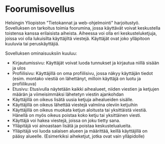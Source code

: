 # Foorumisovellus

Helsingin Yliopiston "Tietokannat ja web-ohjelmointi" harjoitustyö. Sovelluksen on tarkoitus toimia foorumina, jossa käyttävät voivat keskustella toistensa kanssa erilaisista aiheista. Aiheessa voi olla eri keskusteluketjuja, joissa voi olla lukuisilta käyttäjiltä viestejä. Käyttäjät ovat joko ylläpitoon kuuluvia tai peruskäyttäjiä.

Sovelluksen ominaisuuksiin kuuluu:
* Kirjautumissivu: Käyttäjät voivat luoda tunnukset ja kirjautua niillä sisään ja ulos
* Profiilisivu: Käyttäjillä on oma profiilisivu, jossa näkyy käyttäjän tiedot (esim. montako viestiä on lähettänyt, milloin käyttäjä on luotu ja profiilikuva)
* Etusivu: Etusivulla näytetään kaikki aihealueet, niiden viestien ja ketjujen määrän ja viimeisimmäksi lähetetyn viestin ajankohdan
* Käyttäjillä on oikeus lisätä uusia ketjuja aihealueiden sisälle.
* Käyttäjillä on oikeus lähettää viestejä valmiina oleviin ketjuihin
* Käyttäjillä on oikeus muokata ketjun aloitusta tai yksittäistä viestiä. Hänellä on myös oikeus poistaa koko ketju tai yksittäinen viesti.
* Käyttäjä voi hakea viestejä, joissa on joku tietty sana.
* Ylläpitäjä voi ainoastaan lisätä ja poistaa keskustelualueita.
* Ylläpitäjä voi luoda salaisen alueen ja määrittää, keillä käyttäjillä on pääsy alueelle. (Esimerkiksi aiheketjut, jotka ovat vain ylläpidolle)
